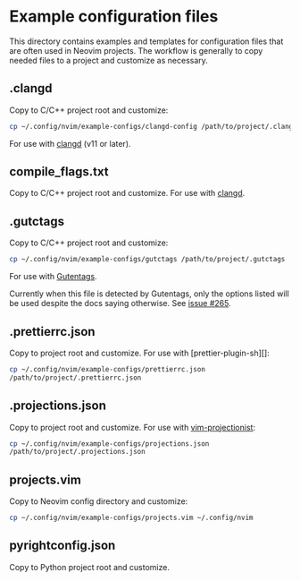 # Example configuration files

This directory contains examples and templates for configuration files that are
often used in Neovim projects. The workflow is generally to copy needed files
to a project and customize as necessary.

## .clangd

Copy to C/C++ project root and customize:
```bash
cp ~/.config/nvim/example-configs/clangd-config /path/to/project/.clangd
```

For use with [clangd][] (v11 or later).

## compile\_flags.txt

Copy to C/C++ project root and customize. For use with [clangd][].

## .gutctags

Copy to C/C++ project root and customize:
```bash
cp ~/.config/nvim/example-configs/gutctags /path/to/project/.gutctags
```

For use with [Gutentags][].

Currently when this file is detected by Gutentags, only the options listed will
be used despite the docs saying otherwise. See [issue #265](
https://github.com/ludovicchabant/vim-gutentags/issues/265).

## .prettierrc.json

Copy to project root and customize. For use with [prettier-plugin-sh][]:
```bash
cp ~/.config/nvim/example-configs/prettierrc.json
/path/to/project/.prettierrc.json
```

## .projections.json

Copy to project root and customize. For use with [vim-projectionist][]:
```bash
cp ~/.config/nvim/example-configs/projections.json
/path/to/project/.projections.json
```

## projects.vim

Copy to Neovim config directory and customize:
```bash
cp ~/.config/nvim/example-configs/projects.vim ~/.config/nvim
```

## pyrightconfig.json

Copy to Python project root and customize.

[clangd]: https://clangd.llvm.org/
[Gutentags]: https://github.com/ludovicchabant/vim-gutentags
[prettierrc-plugin-sh]: https://github.com/un-ts/prettier/tree/master/packages/sh
[vim-projectionist]: https://github.com/tpope/vim-projectionist
